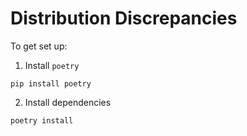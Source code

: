 # Distribution Discrepancies

To get set up:

1. Install `poetry`

```shell
pip install poetry
```

2. Install dependencies

```shell
poetry install
```
